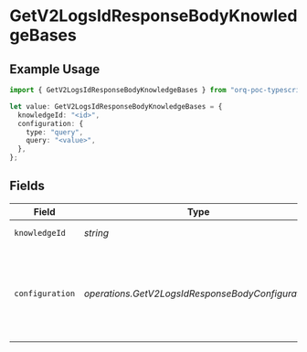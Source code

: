 # GetV2LogsIdResponseBodyKnowledgeBases

## Example Usage

```typescript
import { GetV2LogsIdResponseBodyKnowledgeBases } from "orq-poc-typescript-multi-env-version/models/operations";

let value: GetV2LogsIdResponseBodyKnowledgeBases = {
  knowledgeId: "<id>",
  configuration: {
    type: "query",
    query: "<value>",
  },
};
```

## Fields

| Field                                                                                      | Type                                                                                       | Required                                                                                   | Description                                                                                |
| ------------------------------------------------------------------------------------------ | ------------------------------------------------------------------------------------------ | ------------------------------------------------------------------------------------------ | ------------------------------------------------------------------------------------------ |
| `knowledgeId`                                                                              | *string*                                                                                   | :heavy_check_mark:                                                                         | The id of the resource                                                                     |
| `configuration`                                                                            | *operations.GetV2LogsIdResponseBodyConfiguration*                                          | :heavy_check_mark:                                                                         | Defines the configuration settings which can either be for a user message or a text entry. |